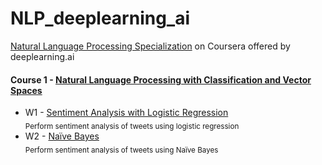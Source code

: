 # NLP_deeplearning_ai
[Natural Language Processing Specialization](https://www.coursera.org/specializations/natural-language-processing) on Coursera offered by deeplearning.ai

#### Course 1 - [Natural Language Processing with Classification and Vector Spaces](https://www.coursera.org/learn/classification-vector-spaces-in-nlp) 
- W1 - [Sentiment Analysis with Logistic Regression](https://github.com/annalisamf/NLP_deeplearning_ai/tree/master/C1%20-%20Classification%20and%20Vector%20Spaces/W1%20-%20Sentiment%20Analysis%20with%20Logistic%20Regression)<br/> <sub>Perform sentiment analysis of tweets using logistic regression</sub>
- W2 - [Naïve Bayes](https://github.com/annalisamf/NLP_deeplearning_ai/tree/master/C1%20-%20Classification%20and%20Vector%20Spaces/W2%20-%20Na%C3%AFve%20Bayes)<br/> <sub>Perform sentiment analysis of tweets using Naïve Bayes</sub>
